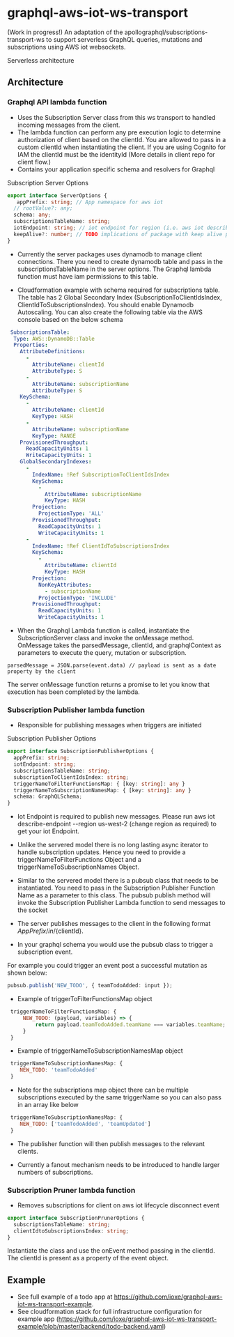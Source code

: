 # graphql-aws-iot-ws-transport

(Work in progress!)
An adaptation of the apollographql/subscriptions-transport-ws to support serverless GraphQL queries, mutations and subscriptions using AWS iot websockets.

Serverless architecture

## Architecture

### Graphql API lambda function
  * Uses the Subscription Server class from this ws transport to handled incoming messages from the client.
  * The lambda function can perform any pre execution logic to determine authorization of client based on the clientId. You       are allowed to pass in a custom clientId when instantiating the client. If you are using Cognito for IAM the clientId must     be the identityId (More details in client repo for client flow.)
  * Contains your application specific schema and resolvers for Graphql
  
  Subscription Server Options
  
  ```ts
  export interface ServerOptions {
     appPrefix: string; // App namespace for aws iot
    // rootValue?: any;
    schema: any;
    subscriptionsTableName: string;
    iotEndpoint: string; // iot endpoint for region (i.e. aws iot describe-endpoint --region us-west-2)
    keepAlive?: number; // TODO implications of package with keep alive param    
  }
 
  ```  
  * Currently the server packages uses dynamodb to manage client connections. There you need to create dynamodb table and pass in the subscriptionsTableName in the server options. The Graphql lambda function must have iam permissions to this table.
  
  * Cloudformation example with schema required for subscriptions table. The table has 2 Global Secondary Index (SubscriptionToClientIdsIndex, ClientIdToSubscriptionsIndex). You should enable Dynamodb Autoscaling. You can also create the following table via the AWS console based on the below schema
  ```yaml 
   SubscriptionsTable:
    Type: AWS::DynamoDB::Table
    Properties:
      AttributeDefinitions:
        - 
          AttributeName: clientId
          AttributeType: S
        - 
          AttributeName: subscriptionName
          AttributeType: S
      KeySchema:
        - 
          AttributeName: clientId
          KeyType: HASH
        - 
          AttributeName: subscriptionName
          KeyType: RANGE
      ProvisionedThroughput:
        ReadCapacityUnits: 1
        WriteCapacityUnits: 1
      GlobalSecondaryIndexes:
        -
          IndexName: !Ref SubscriptionToClientIdsIndex
          KeySchema:
            - 
              AttributeName: subscriptionName
              KeyType: HASH
          Projection: 
            ProjectionType: 'ALL'
          ProvisionedThroughput:
            ReadCapacityUnits: 1
            WriteCapacityUnits: 1
        -
          IndexName: !Ref ClientIdToSubscriptionsIndex
          KeySchema:
            - 
              AttributeName: clientId
              KeyType: HASH
          Projection: 
            NonKeyAttributes:
              - subscriptionName
            ProjectionType: 'INCLUDE'
          ProvisionedThroughput:
            ReadCapacityUnits: 1
            WriteCapacityUnits: 1
```
  * When the Graphql Lambda function is called, instantiate the SubscriptionServer class and invoke the onMessage method.
  OnMessage takes the parsedMessage, clientId, and graphqlContext as parameters to execute the query, mutation or subscription.
  
  ```
  parsedMessage = JSON.parse(event.data) // payload is sent as a date property by the client
  ```
  The server onMessage function returns a promise to let you know that execution has been completed by the lambda.
  
  ### Subscription Publisher lambda function
  * Responsible for publishing messages when triggers are initiated
  
  Subscription Publisher Options
  ``` ts
  export interface SubscriptionPublisherOptions {
    appPrefix: string;
    iotEndpoint: string;
    subscriptionsTableName: string;
    subscriptionToClientIdsIndex: string;
    triggerNameToFilterFunctionsMap: { [key: string]: any }
    triggerNameToSubscriptionNamesMap: { [key: string]: any }
    schema: GraphQLSchema;
}
  ```
* Iot Endpoint is required to publish new messages. Please run aws iot describe-endpoint --region us-west-2 (change region as required) to get your iot Endpoint.

* Unlike the servered model there is no long lasting async iterator to handle subscription updates. Hence you need to provide a triggerNameToFilterFunctions Object and a triggerNameToSubscriptionNames Object.

* Similar to the servered model there is a pubsub class that needs to be instantiated. You need to pass in the Subscription Publisher Function Name as a parameter to this class. The pubsub publish method will invoke the Subscription Publisher Lambda function to send messages to the socket

* The server publishes messages to the client in the following format ${AppPrefix}/in/${clientId}.

* In your graphql schema you would use the pubsub class to trigger a subscription event. 

For example you could trigger an event post a successful mutation as shown below:
``` ts
pubsub.publish('NEW_TODO', { teamTodoAdded: input });
```

* Example of triggerToFilterFunctionsMap object
``` js
 triggerNameToFilterFunctionsMap: {
     NEW_TODO: (payload, variables) => {
         return payload.teamTodoAdded.teamName === variables.teamName;
     }
 }
 ```
 * Example of triggerNameToSubscriptionNamesMap object

 ``` js
  triggerNameToSubscriptionNamesMap: {
     NEW_TODO: 'teamTodoAdded'
  }
 ```
* Note for the subscriptions map object there can be multiple subscriptions executed by the same triggerName so you can also pass in an array like below 
  
 ``` js
  triggerNameToSubscriptionNamesMap: {
     NEW_TODO: ['teamTodoAdded', 'teamUpdated']
  }
```
 
 
* The publisher function will then publish messages to the relevant clients.
 
* Currently a fanout mechanism needs to be introduced to handle larger numbers of subscriptions.
 
 
 ### Subscription Pruner lambda function
 
 * Removes subscriptions for client on aws iot lifecycle disconnect event
 
  ``` ts
  export interface SubscriptionPrunerOptions {
    subscriptionsTableName: string;
    clientIdtoSubscriptionsIndex: string;
  }
 ```
 Instantiate the class and use the onEvent method passing in the clientId. The clientId is present as a property of the event object. 
 
 ## Example
* See full example of a todo app at https://github.com/ioxe/graphql-aws-iot-ws-transport-example. 
* See cloudformation stack for full infrastructure configuration for example app (https://github.com/ioxe/graphql-aws-iot-ws-transport-example/blob/master/backend/todo-backend.yaml)
 



